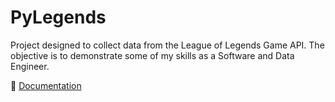# PyLegends

Project designed to collect data from the League of Legends Game API. The objective is to demonstrate some of my skills
as a Software and Data Engineer.

📖 [Documentation](https://rikemorais.github.io/pylegends/)
